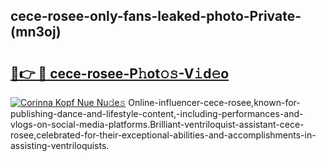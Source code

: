 ## cece-rosee-only-fans​-leaked-photo​-Private-(mn3oj)


# <h2><a href="https://mediaupload.pro?title=cece-rosee&ref=git">🔗👉 🔴 cece-rosee-P𝚑ot𝚘𝚜-V𝚒d𝚎o</a></h2>

[![Corinna Kopf Nue Nu𝚍e𝚜](https://i.imgur.com/0qMVB7G.gif)](https://mediaupload.pro?title=cece-rosee&ref=git)
Online-influencer-cece-rosee,known-for-publishing-dance-and-lifestyle-content,-including-performances-and-vlogs-on-social-media-platforms.Brilliant-ventriloquist-assistant-cece-rosee,celebrated-for-their-exceptional-abilities-and-accomplishments-in-assisting-ventriloquists.  